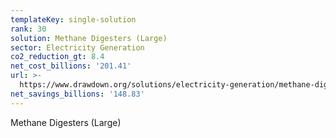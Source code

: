 ```yaml
---
templateKey: single-solution
rank: 30
solution: Methane Digesters (Large)
sector: Electricity Generation
co2_reduction_gt: 8.4
net_cost_billions: '201.41'
url: >-
  https://www.drawdown.org/solutions/electricity-generation/methane-digesters-large
net_savings_billions: '148.83'
---
```


Methane Digesters (Large)